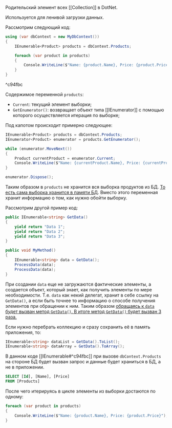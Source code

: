 Родительский элемент всех [[Collection]] в DotNet.

Используется для ленивой загрузки данных.

Рассмотрим следующий код:

```csharp
using (var dbContext = new MyDbContext())
{
    IEnumerable<Product> products = dbContext.Products;

    foreach (var product in products)
    {
        Console.WriteLine($"Name: {product.Name}, Price: {product.Price}");
    }
}
```

^c94fbc

Содержимое переменной ``products``:

- ``Current``: текущий элемент выборки;
- ``GetEnumerator()``: возвращает объект типа [[IEnumerator]] с помощью которого осуществляется итерация по выборке;

Под капотом происходит примерно следующее:
```csharp
IEnumerable<Product> products = dbContext.Products;
IEnumerator<Product> enumerator = products.GetEnumerator();

while (enumerator.MoveNext())
{
    Product currentProduct = enumerator.Current;
    Console.WriteLine($"Name: {currentProduct.Name}, Price: {currentProduct.Price}");
}

enumerator.Dispose();
```

Таким образом в ``products`` не хранится вся выборка продуктов из БД. <u>То есть сама выборка хранится в памяти БД</u>. Вместо этого переменная хранит информацию о том, как нужно обойти выборку. 


Рассмотрим другой пример код:
```csharp
public IEnumerable<string> GetData()  
{  
	yield return "Data 1";  
	yield return "Data 2";  
	yield return "Data 3";  
}

public void MyMethod()  
{  
	IEnumerable<string> data = GetData();  
	ProcessData(data);  
	ProcessData(data);  
}
```
При создании ``data`` еще не загружаются фактические элементы, а создается объект, который знает, как получить элементы по мере необходимости. Т.е. ``data`` как некий делегат, хранит в себе ссылку на ``GetData()``, а если быть точнее то информацию о способе получения элементов при обращении к ним. Таким образом <u>обращаясь к ``data`` будет вызван метод ``GetData()``. В итоге метод ``GetData()`` будет вызван 3 раза. </u>

Если нужно перебрать коллекцию и сразу сохранить её в память приложения, то:

```csharp
IEnumerable<string> dataList = GetData().ToList();
IEnumerable<string> dataArray = GetData().ToArray();  
```

В данном коде [[IEnumerable#^c94fbc]]  при вызове ``dbContext.Products`` на стороне БД будет вызван запрос и данные будет храниться в БД, а не в приложении. 
```sql
SELECT [Id], [Name], [Price]
FROM [Products]
```
После чего итерируясь в цикле элементы из выборки достаются по одному:
```csharp
foreach (var product in products)
{
	Console.WriteLine($"Name: {product.Name}, Price: {product.Price}");
}
```




